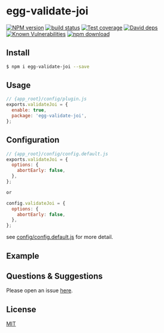 # egg-validate-joi

[![NPM version][npm-image]][npm-url]
[![build status][travis-image]][travis-url]
[![Test coverage][codecov-image]][codecov-url]
[![David deps][david-image]][david-url]
[![Known Vulnerabilities][snyk-image]][snyk-url]
[![npm download][download-image]][download-url]

[npm-image]: https://img.shields.io/npm/v/egg-validate-joi.svg?style=flat-square
[npm-url]: https://npmjs.org/package/egg-validate-joi
[travis-image]: https://img.shields.io/travis/eggjs/egg-validate-joi.svg?style=flat-square
[travis-url]: https://travis-ci.org/eggjs/egg-validate-joi
[codecov-image]: https://img.shields.io/codecov/c/github/eggjs/egg-validate-joi.svg?style=flat-square
[codecov-url]: https://codecov.io/github/eggjs/egg-validate-joi?branch=master
[david-image]: https://img.shields.io/david/eggjs/egg-validate-joi.svg?style=flat-square
[david-url]: https://david-dm.org/eggjs/egg-validate-joi
[snyk-image]: https://snyk.io/test/npm/egg-validate-joi/badge.svg?style=flat-square
[snyk-url]: https://snyk.io/test/npm/egg-validate-joi
[download-image]: https://img.shields.io/npm/dm/egg-validate-joi.svg?style=flat-square
[download-url]: https://npmjs.org/package/egg-validate-joi

<!--
Description here.
-->

## Install

```bash
$ npm i egg-validate-joi --save
```

## Usage

```js
// {app_root}/config/plugin.js
exports.validateJoi = {
  enable: true,
  package: 'egg-validate-joi',
};
```

## Configuration

```js
// {app_root}/config/config.default.js
exports.validateJoi = {
  options: {
    abortEarly: false,
  },
};

or

config.validateJoi = {
  options: {
    abortEarly: false,
  },
};
```

see [config/config.default.js](config/config.default.js) for more detail.

## Example

<!-- example here -->

## Questions & Suggestions

Please open an issue [here](https://github.com/mosaic101/egg-validate-joi/issues).

## License

[MIT](LICENSE)
